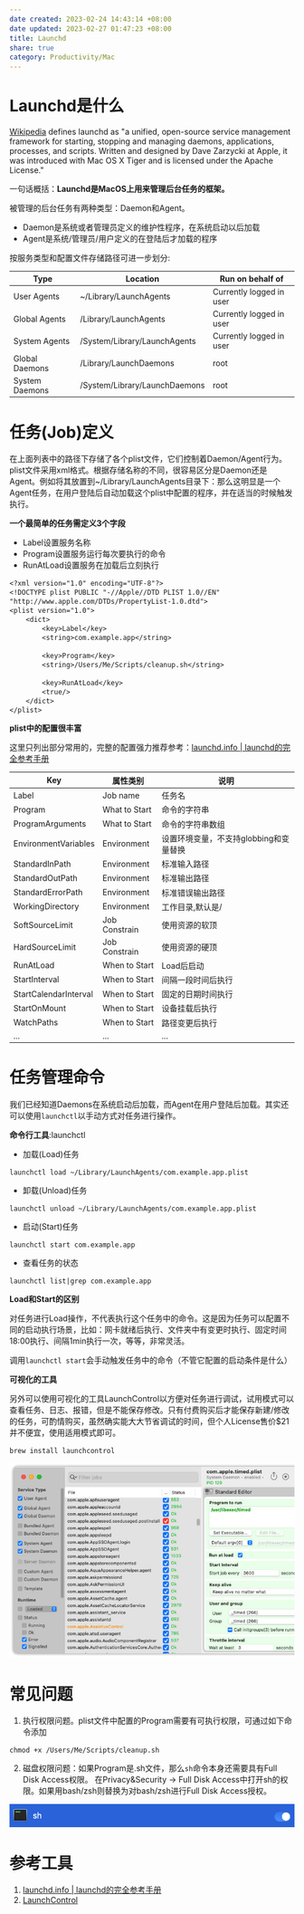 ```yaml
---
date created: 2023-02-24 14:43:14 +08:00
date updated: 2023-02-27 01:47:23 +08:00
title: Launchd
share: true
category: Productivity/Mac
---
```


# Launchd是什么

[Wikipedia](http://en.wikipedia.org/wiki/Launchd) defines launchd as "a unified, open-source service management framework for starting, stopping and managing daemons, applications, processes, and scripts. Written and designed by Dave Zarzycki at Apple, it was introduced with Mac OS X Tiger and is licensed under the Apache License."

一句话概括：**Launchd是MacOS上用来管理后台任务的框架。**

被管理的后台任务有两种类型：Daemon和Agent。
- Daemon是系统或者管理员定义的维护性程序，在系统启动以后加载
- Agent是系统/管理员/用户定义的在登陆后才加载的程序


按服务类型和配置文件存储路径可进一步划分:

| Type           | Location                      | Run on behalf of         |
| -------------- | ----------------------------- | ------------------------ |
| User Agents    | ~/Library/LaunchAgents        | Currently logged in user |
| Global Agents  | /Library/LaunchAgents         | Currently logged in user |
| System Agents  | /System/Library/LaunchAgents  | Currently logged in user |
| Global Daemons | /Library/LaunchDaemons        | root                     |
| System Daemons | /System/Library/LaunchDaemons | root                     |

# 任务(Job)定义

在上面列表中的路径下存储了各个plist文件，它们控制着Daemon/Agent行为。plist文件采用xml格式。根据存储名称的不同，很容易区分是Daemon还是Agent。例如将其放置到~/Library/LaunchAgents目录下：那么这明显是一个Agent任务，在用户登陆后自动加载这个plist中配置的程序，并在适当的时候触发执行。

**一个最简单的任务需定义3个字段**

- Label设置服务名称
- Program设置服务运行每次要执行的命令
- RunAtLoad设置服务在加载后立刻执行

```
<?xml version="1.0" encoding="UTF-8"?> 
<!DOCTYPE plist PUBLIC "-//Apple//DTD PLIST 1.0//EN" "http://www.apple.com/DTDs/PropertyList-1.0.dtd"> 
<plist version="1.0"> 
	<dict> 
		<key>Label</key> 
		<string>com.example.app</string> 
		
		<key>Program</key>
		<string>/Users/Me/Scripts/cleanup.sh</string> 
		
		<key>RunAtLoad</key> 
		<true/> 
	</dict> 
</plist>
```

**plist中的配置很丰富**

这里只列出部分常用的，完整的配置强力推荐参考：[launchd.info | launchd的完全参考手册](https://www.launchd.info/)

| Key                   | 属性类别      | 说明                                   |
| --------------------- | ------------- | -------------------------------------- |
| Label                 | Job name      | 任务名                                 |
| Program               | What to Start | 命令的字符串                           |
| ProgramArguments      | What to Start | 命令的字符串数组                       |
| EnvironmentVariables  | Environment   | 设置环境变量，不支持globbing和变量替换 |
| StandardInPath        | Environment   | 标准输入路径                           |
| StandardOutPath       | Environment   | 标准输出路径                           |
| StandardErrorPath     | Environment   | 标准错误输出路径                       |
| WorkingDirectory      | Environment   | 工作目录,默认是/                       |
| SoftSourceLimit       | Job Constrain | 使用资源的软顶                         |
| HardSourceLimit       | Job Constrain | 使用资源的硬顶                         |
| RunAtLoad             | When to Start | Load后启动                             |
| StartInterval         | When to Start | 间隔一段时间后执行                     |
| StartCalendarInterval | When to Start | 固定的日期时间执行                     |
| StartOnMount          | When to Start | 设备挂载后执行                         |
| WatchPaths            | When to Start | 路径变更后执行                         |
| ...                   | ...           | ...                                    |

# 任务管理命令

我们已经知道Daemons在系统启动后加载，而Agent在用户登陆后加载。其实还可以使用`launchctl`以手动方式对任务进行操作。

**命令行工具**:launchctl

- 加载(Load)任务
```
launchctl load ~/Library/LaunchAgents/com.example.app.plist
```
- 卸载(Unload)任务
```
launchctl unload ~/Library/LaunchAgents/com.example.app.plist
```
- 启动(Start)任务
```
launchctl start com.example.app
```
- 查看任务的状态
```
launchctl list|grep com.example.app
```

**Load和Start的区别**

对任务进行Load操作，不代表执行这个任务中的命令。这是因为任务可以配置不同的启动执行场景，比如：网卡就绪后执行、文件夹中有变更时执行、固定时间18:00执行、间隔1min执行一次，等等，非常灵活。

调用`launchctl start`会手动触发任务中的命令（不管它配置的启动条件是什么）

**可视化的工具**

另外可以使用可视化的工具LaunchControl以方便对任务进行调试，试用模式可以查看任务、日志、报错，但是不能保存修改。只有付费购买后才能保存新建/修改的任务，可酌情购买，虽然确实能大大节省调试的时间，但个人License售价$21并不便宜，使用适用模式即可。

```
brew install launchcontrol
```

![Pasted image 20230224140720.png](../../img/Pasted%20image%2020230224140720.png)

# 常见问题

1. 执行权限问题。plist文件中配置的Program需要有可执行权限，可通过如下命令添加

```
chmod +x /Users/Me/Scripts/cleanup.sh
```

2. 磁盘权限问题：如果Program是.sh文件，那么`sh`命令本身还需要具有Full Disk Access权限。
在Privacy&Security -> Full Disk Access中打开sh的权限。如果用bash/zsh则替换为对bash/zsh进行Full Disk Access授权。

![2023-02-24_14.39.46.png](../../img/2023-02-24_14.39.46.png)

# 参考工具

1. [launchd.info | launchd的完全参考手册](https://www.launchd.info/)
2. [LaunchControl](https://www.soma-zone.com/LaunchControl/)
